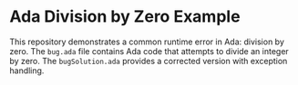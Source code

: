 # Ada Division by Zero Example

This repository demonstrates a common runtime error in Ada: division by zero. The `bug.ada` file contains Ada code that attempts to divide an integer by zero.  The `bugSolution.ada` provides a corrected version with exception handling.